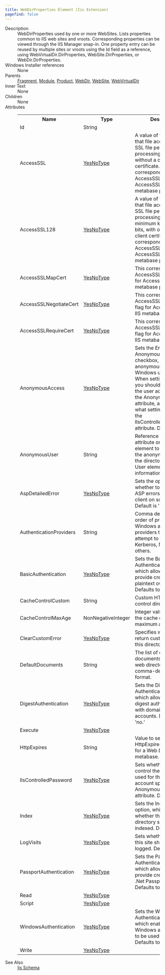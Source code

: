 ```yaml
---
title: WebDirProperties Element (Iis Extension)
pagefind: false
---
```

<dl>
  <dt>Description</dt>
  <dd>                 WebDirProperties used by one or more WebSites. Lists properties common to IIS web sites and vroots. Corresponding properties can be viewed through the IIS Manager snap-in. One property entry can be reused by multiple sites or vroots using the Id field as a reference, using WebVirtualDir.DirProperties, WebSite.DirProperties, or WebDir.DirProperties.             </dd>
  <dt>Windows Installer references</dt>
  <dd>None</dd>
  <dt>Parents</dt>
  <dd>
    <a href="../../wix/fragment/">Fragment</a>, <a href="../../wix/module/">Module</a>, <a href="../../wix/product/">Product</a>, <a href="../../iis/webdir" class="extension">WebDir</a>, <a href="../../iis/website" class="extension">WebSite</a>, <a href="../../iis/webvirtualdir" class="extension">WebVirtualDir</a></dd>
  <dt>Inner Text</dt>
  <dd>None</dd>
  <dt>Children</dt>
  <dd>None</dd>
  <dt>Attributes</dt>
  <dd>
    <table cellspacing="0" cellpadding="0" class="schema">
      <tr>
        <th width="15%">Name</th>
        <th width="15%">Type</th>
        <th width="65%">Description</th>
        <th width="15%">Required</th>
      </tr>
      <tr>
        <td>Id</td>
        <td>String</td>
        <td>&nbsp;</td>
        <td>Yes</td>
      </tr>
      <tr>
        <td>AccessSSL</td>
        <td><a href="../../iis/simple_type_yesnotype">YesNoType</a></td>
        <td>A value of true indicates that file access requires SSL file permission processing, with or without a client certificate. This corresponds to AccessSSL flag for AccessSSLFlags IIS metabase property.</td>
        <td>&nbsp;</td>
      </tr>
      <tr>
        <td>AccessSSL128</td>
        <td><a href="../../iis/simple_type_yesnotype">YesNoType</a></td>
        <td>A value of true indicates that file access requires SSL file permission processing with a minimum key size of 128 bits, with or without a client certificate. This corresponds to AccessSSL128 flag for AccessSSLFlags IIS metabase property.</td>
        <td>&nbsp;</td>
      </tr>
      <tr>
        <td>AccessSSLMapCert</td>
        <td><a href="../../iis/simple_type_yesnotype">YesNoType</a></td>
        <td>This corresponds to AccessSSLMapCert flag for AccessSSLFlags IIS metabase property.</td>
        <td>&nbsp;</td>
      </tr>
      <tr>
        <td>AccessSSLNegotiateCert</td>
        <td><a href="../../iis/simple_type_yesnotype">YesNoType</a></td>
        <td>This corresponds to AccessSSLNegotiateCert flag for AccessSSLFlags IIS metabase property.</td>
        <td>&nbsp;</td>
      </tr>
      <tr>
        <td>AccessSSLRequireCert</td>
        <td><a href="../../iis/simple_type_yesnotype">YesNoType</a></td>
        <td>This corresponds to AccessSSLRequireCert flag for AccessSSLFlags IIS metabase property.</td>
        <td>&nbsp;</td>
      </tr>
      <tr>
        <td>AnonymousAccess</td>
        <td><a href="../../iis/simple_type_yesnotype">YesNoType</a></td>
        <td>Sets the Enable Anonymous Access checkbox, which maps anonymous users to a Windows user account. When setting this to 'yes' you should also provide the user account using the AnonymousUser attribute, and determine what setting to use for the IIsControlledPassword attribute. Defaults to 'no.'</td>
        <td>&nbsp;</td>
      </tr>
      <tr>
        <td>AnonymousUser</td>
        <td>String</td>
        <td>Reference to the Id attribute on the User element to be used as the anonymous user for the directory. See the User element for more information.</td>
        <td>&nbsp;</td>
      </tr>
      <tr>
        <td>AspDetailedError</td>
        <td><a href="../../iis/simple_type_yesnotype">YesNoType</a></td>
        <td>Sets the option for whether to send detailed ASP errors back to the client on script error. Default is 'no.'</td>
        <td>&nbsp;</td>
      </tr>
      <tr>
        <td>AuthenticationProviders</td>
        <td>String</td>
        <td>Comma delimited list, in order of precedence, of Windows authentication providers that IIS will attempt to use: NTLM, Kerberos, Negotiate, and others.</td>
        <td>&nbsp;</td>
      </tr>
      <tr>
        <td>BasicAuthentication</td>
        <td><a href="../../iis/simple_type_yesnotype">YesNoType</a></td>
        <td>Sets the Basic Authentication option, which allows clients to provide credentials in plaintext over the wire. Defaults to 'no.'</td>
        <td>&nbsp;</td>
      </tr>
      <tr>
        <td>CacheControlCustom</td>
        <td>String</td>
        <td>Custom HTTP 1.1 cache control directives.</td>
        <td>&nbsp;</td>
      </tr>
      <tr>
        <td>CacheControlMaxAge</td>
        <td>NonNegativeInteger</td>
        <td>Integer value specifying the cache control maximum age value.</td>
        <td>&nbsp;</td>
      </tr>
      <tr>
        <td>ClearCustomError</td>
        <td><a href="../../iis/simple_type_yesnotype">YesNoType</a></td>
        <td>Specifies whether IIs will return custom errors for this directory.</td>
        <td>&nbsp;</td>
      </tr>
      <tr>
        <td>DefaultDocuments</td>
        <td>String</td>
        <td>The list of default documents to set for this web directory, in comma-delimited format.</td>
        <td>&nbsp;</td>
      </tr>
      <tr>
        <td>DigestAuthentication</td>
        <td><a href="../../iis/simple_type_yesnotype">YesNoType</a></td>
        <td>Sets the Digest Authentication option, which allows using digest authentication with domain user accounts. Defaults to 'no.'</td>
        <td>&nbsp;</td>
      </tr>
      <tr>
        <td>Execute</td>
        <td><a href="../../iis/simple_type_yesnotype">YesNoType</a></td>
        <td>&nbsp;</td>
        <td>&nbsp;</td>
      </tr>
      <tr>
        <td>HttpExpires</td>
        <td>String</td>
        <td>Value to set the HttpExpires attribute to for a Web Dir in the metabase.</td>
        <td>&nbsp;</td>
      </tr>
      <tr>
        <td>IIsControlledPassword</td>
        <td><a href="../../iis/simple_type_yesnotype">YesNoType</a></td>
        <td>Sets whether IIS should control the password used for the Windows account specified in the AnonymousUser attribute. Defaults to 'no.'</td>
        <td>&nbsp;</td>
      </tr>
      <tr>
        <td>Index</td>
        <td><a href="../../iis/simple_type_yesnotype">YesNoType</a></td>
        <td>Sets the Index Resource option, which specifies whether this web directory should be indexed. Defaults to 'no.'</td>
        <td>&nbsp;</td>
      </tr>
      <tr>
        <td>LogVisits</td>
        <td><a href="../../iis/simple_type_yesnotype">YesNoType</a></td>
        <td>Sets whether visits to this site should be logged. Defaults to 'no.'</td>
        <td>&nbsp;</td>
      </tr>
      <tr>
        <td>PassportAuthentication</td>
        <td><a href="../../iis/simple_type_yesnotype">YesNoType</a></td>
        <td>Sets the Passport Authentication option, which allows clients to provide credentials via a .Net Passport account. Defaults to 'no.'</td>
        <td>&nbsp;</td>
      </tr>
      <tr>
        <td>Read</td>
        <td><a href="../../iis/simple_type_yesnotype">YesNoType</a></td>
        <td>&nbsp;</td>
        <td>&nbsp;</td>
      </tr>
      <tr>
        <td>Script</td>
        <td><a href="../../iis/simple_type_yesnotype">YesNoType</a></td>
        <td>&nbsp;</td>
        <td>&nbsp;</td>
      </tr>
      <tr>
        <td>WindowsAuthentication</td>
        <td><a href="../../iis/simple_type_yesnotype">YesNoType</a></td>
        <td>Sets the Windows Authentication option, which enables integrated Windows authentication to be used on the site. Defaults to 'no.'</td>
        <td>&nbsp;</td>
      </tr>
      <tr>
        <td>Write</td>
        <td><a href="../../iis/simple_type_yesnotype">YesNoType</a></td>
        <td>&nbsp;</td>
        <td>&nbsp;</td>
      </tr>
    </table>
  </dd>
  <dt>See Also</dt>
  <dd>
    <a href="../">Iis Schema</a>
  </dd>
</dl>
